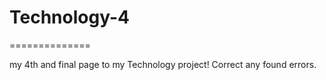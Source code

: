 # Technology-4
==============

my 4th and final page to my
Technology project! Correct any found errors.
